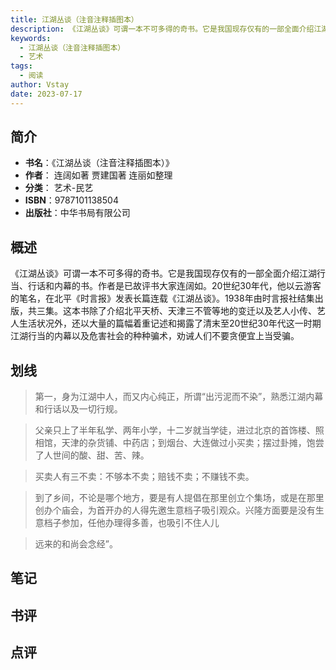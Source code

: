 ```yaml
---
title: 江湖丛谈（注音注释插图本）
description: 《江湖丛谈》可谓一本不可多得的奇书。它是我国现存仅有的一部全面介绍江湖行当、行话和内幕的书。作者是已故评书大家连阔如。20世纪30年代，他以云游客的笔名，在北平《时言报》发表长篇连载《江湖丛谈》。1938年由时言报社结集出版，共三集。这本书除了介绍北平天桥
keywords:
  - 江湖丛谈（注音注释插图本）
  - 艺术
tags:
  - 阅读
author: Vstay
date: 2023-07-17
---
```


## 简介

- **书名**：《江湖丛谈（注音注释插图本）》
- **作者**： 连阔如著 贾建国著 连丽如整理
- **分类**： 艺术-民艺
- **ISBN**：9787101138504
- **出版社**：中华书局有限公司

## 概述

《江湖丛谈》可谓一本不可多得的奇书。它是我国现存仅有的一部全面介绍江湖行当、行话和内幕的书。作者是已故评书大家连阔如。20世纪30年代，他以云游客的笔名，在北平《时言报》发表长篇连载《江湖丛谈》。1938年由时言报社结集出版，共三集。这本书除了介绍北平天桥、天津三不管等地的变迁以及艺人小传、艺人生活状况外，还以大量的篇幅着重记述和揭露了清末至20世纪30年代这一时期江湖行当的内幕以及危害社会的种种骗术，劝诫人们不要贪便宜上当受骗。

## 划线 
 

> 第一，身为江湖中人，而又内心纯正，所谓“出污泥而不染”，熟悉江湖内幕和行话以及一切行规。 

> 父亲只上了半年私学、两年小学，十二岁就当学徒，进过北京的首饰楼、照相馆，天津的杂货铺、中药店；到烟台、大连做过小买卖；摆过卦摊，饱尝了人世间的酸、甜、苦、辣。 

> 买卖人有三不卖：不够本不卖；赔钱不卖；不赚钱不卖。 

> 到了乡间，不论是哪个地方，要是有人提倡在那里创立个集场，或是在那里创办个庙会，为首开办的人得先邀生意档子吸引观众。兴隆方面要是没有生意档子参加，任他办理得多善，也吸引不住人儿 

> 远来的和尚会念经”。

## 笔记


## 书评


## 点评
